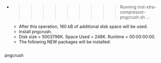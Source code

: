 * >>>>>>>>> Running inst-xtra-compressor-pngcrush.sh ...
  * After this operation, 160 kB of additional disk space will be used.
  * Install pngcrush.
  * Disk size = 5003796K. Space Used = 248K. Runtime = 00:00:00:00.
  * The following NEW packages will be installed:
  ```bash
pngcrush
  ```
